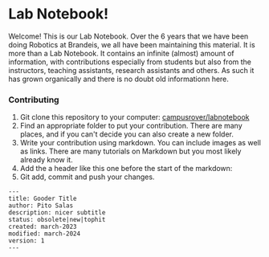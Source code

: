 # Lab Notebook!

Welcome! This is our Lab Notebook. Over the 6 years that we have been doing Robotics at Brandeis, we all have been maintaining this material. It is more than a Lab Notebook. It contains an infinite (almost) amount of information, with contributions especially from students but also from the instructors, teaching assistants, research assistants and others. As such it has grown organically and there is no doubt old informationn here.

### Contributing


1. Git clone this repository to your computer: [campusrover/labnotebook](https://github.com/campusrover/labnotebook)
2. Find an appropriate folder to put your contribution. There are many places, and if you can't decide you can also create a new folder.
3. Write your contribution using markdown. You can include images as well as links. There are many tutorials on Markdown but you most likely already know it.
4. Add the a header like this one before the start of the markdown:
5. Git add, commit and push your changes.

```
---
title: Gooder Title
author: Pito Salas
description: nicer subtitle
status: obsolete|new|tophit
created: march-2023
modified: march-2024
version: 1
---
```
